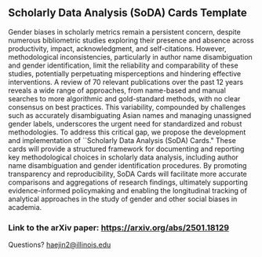 ## Scholarly Data Analysis (SoDA) Cards Template


Gender biases in scholarly metrics remain a persistent concern, despite numerous bibliometric studies exploring their presence and absence across productivity, impact, acknowledgment, and self-citations. However, methodological inconsistencies, particularly in author name disambiguation and gender identification, limit the reliability and comparability of these studies, potentially perpetuating misperceptions and hindering effective interventions.  A review of 70 relevant publications over the past 12 years reveals a wide range of approaches, from name-based and manual searches to more algorithmic and gold-standard methods, with no clear consensus on best practices. This variability, compounded by challenges such as accurately disambiguating Asian names and managing unassigned gender labels, underscores the urgent need for standardized and robust methodologies. To address this critical gap, we propose the development and implementation of ``Scholarly Data Analysis (SoDA) Cards."  These cards will provide a structured framework for documenting and reporting key methodological choices in scholarly data analysis, including author name disambiguation and gender identification procedures. By promoting transparency and reproducibility, SoDA Cards will facilitate more accurate comparisons and aggregations of research findings, ultimately supporting evidence-informed policymaking and enabling the longitudinal tracking of analytical approaches in the study of gender and other social biases in academia.

### Link to the arXiv paper: https://arxiv.org/abs/2501.18129






Questions? haejin2@illinois.edu









 
